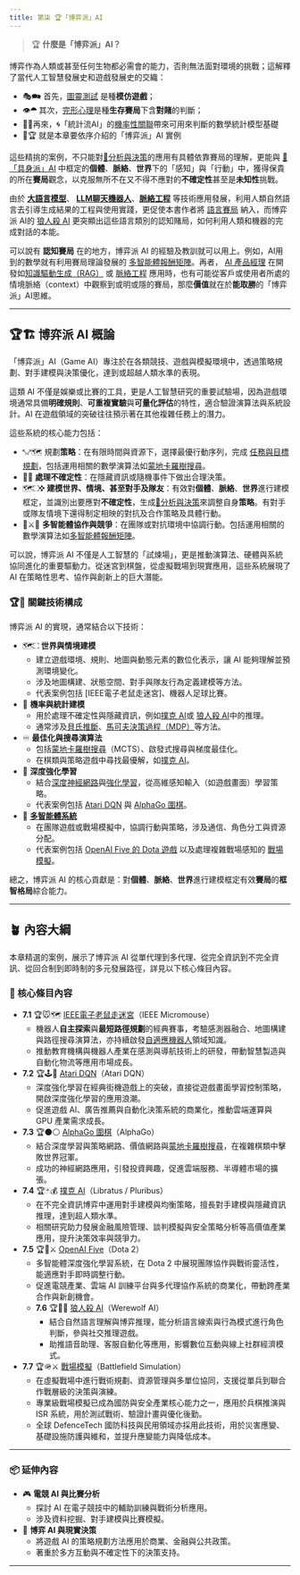 ```yaml
---
title: 第柒 🏆「博弈派」AI
---
```

> 🏆 **什麼是「博弈派」AI？**

博弈作為人類或甚至任何生物都必需會的能力，否則無法面對環境的挑戰；這解釋了當代人工智慧發展史和遊戲發展史的交織：

* 🎭🗪 首先，[圖靈測試](01-01-Turing_Test.zh-hant) 是種**模仿遊戲**；
* 👁️⯊ 其次，[完形心理](01-05-Gestalt_Psychology.zh-hant)是種**生存賽局**下含**對賭**的判斷；
* 🎲🌿再來，🌀「統計流AI」的[機率性關聯](04-01-probabilistic_association.zh-hant)帶來可用來判斷的數學統計模型基礎
* 🎲🏆 就是本章要依序介紹的「博弈派」AI 實例

這些精挑的案例，不只能對[🔷分析與決策](06----ai_analytic_form_decision.zh-hant)的應用有具體依靠賽局的理解，更能與 [🦾「具身派」AI](08----embodied_ai.zh-hant) 中框定的**個體**、**脈絡**、**世界**下的「感知」與「行動」中，獲得保貴的所在**賽局**觀念，以克服無所不在又不得不應對的**不確定性**甚至是**未知性**挑戰。

由於 **[大語言模型](02-07-large_language_models.zh-hant)**、 **[LLM聊天機器人](04-02-llm_chatbots.zh-hant)**、**[脈絡工程](10-05-context_engineering.zh-hant)** 等技術應用發展，利用人類自然語言去引導生成結果的工程與使用實踐，更促使本書作者將 [語言賽局](01-07-Language_Games.zh-hant) 納入，而博弈派 AI的 [狼人殺 AI](07-06-werewolf_ai.zh-hant) 更突顯出這些語言類別的認知賭局，如何利用人類和機器的完成對話的本能。

可以說有 **認知賽局** 在的地方，博弈派 AI 的經驗及教訓就可以用上。例如，AI用到的數學就有利用賽局理論發展的 [多智能體報酬矩陣](09-08-multi_agent_payoff_matrix.zh-hant)。再者， [AI 產品經理](10-06-AI_PM.zh-hant) 在開發如[知識驅動生成（RAG）](10-04-retrieval_augmented_generation.zh-hant) 或 [脈絡工程](10-05-context_engineering.zh-hant) 應用時，也有可能從客戶或使用者所處的情境脈絡（context）中觀察到或明或隱的賽局，那麼**價值**就在於**能取勝**的「博弈派」AI思維。

***
## 🏆🏗️ 博弈派 AI 概論

「博弈派」AI（Game AI）專注於在各類競技、遊戲與模擬環境中，透過策略規劃、對手建模與決策優化，達到或超越人類水準的表現。

這類 AI 不僅是娛樂或比賽的工具，更是人工智慧研究的重要試驗場，因為遊戲環境通常具備**明確規則**、**可重複實驗**與**可量化評估**的特性，適合驗證演算法與系統設計。AI 在遊戲領域的突破往往預示著在其他複雜任務上的潛力。  

這些系統的核心能力包括：

- ⤣⤤🗺️ 規劃**策略**：在有限時間與資源下，選擇最優行動序列，完成 [任務與目標規劃](08-06-robot_tasks_and_goals.zh-hant)，包括運用相關的數學演算法如[蒙地卡羅樹搜尋](09-06-monte_carlo_tree_search.zh-hant)。
- 🎲🛞 **處理不確定性**：在隱藏資訊或隨機事件下做出合理決策。  
- 🗺️⛶✜ **建模世界、情境、甚至對手及隊友**：有效對**個體**、**脈絡**、**世界**進行建模框定，並識別出要應對**不確定性**，生成[🔷分析與決策](06----ai_analytic_form_decision.zh-hant)來調整自身**策略**。有對手或隊友情境下還得制定相映的對抗及合作策略及具體行動。
- 🧮⚔️🤝 **多智能體協作與競爭**：在團隊或對抗環境中協調行動。包括運用相關的數學演算法如[多智能體報酬矩陣](09-08-multi_agent_payoff_matrix.zh-hant)。

可以說，博弈派 AI 不僅是人工智慧的「試煉場」，更是推動演算法、硬體與系統協同進化的重要驅動力。從迷宮到棋盤，從虛擬戰場到現實應用，這些系統展現了 AI 在策略性思考、協作與創新上的巨大潛能。

### 🏆🔑 關鍵技術構成

博弈派 AI 的實現，通常結合以下技術：

* 🗺️⛶ **世界與情境建模**
  - 建立遊戲環境、規則、地圖與動態元素的數位化表示，讓 AI 能夠理解並預測環境變化。  
  - 涉及地圖構建、狀態空間、對手與隊友行為定義建模等方法。
  - 代表案例包括 [IEEE電子老鼠走迷宮]、機器人足球比賽。
* 🎲 **機率與統計建模**
  - 用於處理不確定性與隱藏資訊，例如[撲克 AI](07-04-poker_ai.zh-hant)或 [狼人殺 AI](07-06-werewolf_ai.zh-hant)中的推理。  
  - 通常涉及[貝氏推斷](09-03-bayesian_network.zh-hant)、[馬可夫決策過程（MDP）](09-05-markov_modeling.zh-hant)等方法。
* ♾️ **最佳化與搜尋演算法**  
  - 包括[蒙地卡羅樹搜尋](09-06-monte_carlo_tree_search.zh-hant)（MCTS）、啟發式搜尋與梯度最佳化。  
  - 在棋類與策略遊戲中尋找最優解，如[撲克 AI](07-04-poker_ai.zh-hant)。
* 🧠 **深度強化學習**  
  - 結合[深度神經網路](04-03-neural_networks.zh-hant)與[強化學習](02-06-behaviorism.zh-hant)，從高維感知輸入（如遊戲畫面）學習策略。  
  - 代表案例包括 [Atari DQN](07-02-atari_dqn.zh-hant) 與 [AlphaGo 圍棋](07-03-alphago.zh-hant)。
* 🤖 **[多智能體系統](09-08-multi_agent_payoff_matrix.zh-hant)**  
  - 在團隊遊戲或戰場模擬中，協調行動與策略，涉及通信、角色分工與資源分配。
  - 代表案例包括 [OpenAI Five 的 Dota 遊戲](07-05-openai_five.zh-hant) 以及處理複雜戰場感知的 [戰場模擬](07-07-battlefield_simulation.zh-hant)。

總之，博弈派 AI 的核心貢獻是：對**個體**、**脈絡**、**世界**進行建模框定有效**賽局**的**框智格局**綜合能力。

***

## 🪴 內容大綱

本章精選的案例，展示了博弈派 AI 從單代理到多代理、從完全資訊到不完全資訊、從回合制到即時制的多元發展路徑，詳見以下核心條目內容。

### 🌰 核心條目內容

* **7.1** 🏆🐭🗺️ [IEEE電子老鼠走迷宮](07-01-ieee_micromouse.zh-hant)（IEEE Micromouse）  
	- 機器人**自主探索**與**最短路徑規劃**的經典賽事，考驗感測器融合、地圖構建與路徑搜尋演算法，亦持續啟發[自適應機器人](08-03-adaptive_robotics.zh-hant)領域知識。  
	- 推動教育機構與機器人產業在感測與導航技術上的研發，帶動智慧製造與自動化物流等應用市場成長。
* **7.2** 🏆🕹️👾 [Atari DQN](07-02-atari_dqn.zh-hant)（Atari DQN）  
	- 深度強化學習在經典街機遊戲上的突破，直接從遊戲畫面學習控制策略，開啟深度強化學習的應用浪潮。  
	- 促進遊戲 AI、廣告推薦與自動化決策系統的商業化，推動雲端運算與 GPU 產業需求成長。
* **7.3** 🏆⚫⚪ [AlphaGo 圍棋](07-03-alphago.zh-hant)（AlphaGo）  
	- 結合深度學習與策略網路、價值網路與[蒙地卡羅樹搜尋](09-06-monte_carlo_tree_search.zh-hant)，在複雜棋類中擊敗世界冠軍。 
	- 成功的神經網路應用，引發投資興趣，促進雲端服務、半導體市場的擴張。
* **7.4** 🏆🃏💰 [撲克 AI](07-04-poker_ai.zh-hant)（Libratus / Pluribus）  
	- 在不完全資訊博弈中運用對手建模與均衡策略，擅長對手建模與隱藏資訊推理，達到超人類水準。
	- 相關研究助力發展金融風險管理、談判模擬與安全策略分析等高價值產業應用，提升決策效率與競爭力。
* **7.5** 🏆🧠⚔️ [OpenAI Five](07-05-openai_five.zh-hant)（Dota 2）  
	- 多智能體深度強化學習系統，在 Dota 2 中展現團隊協作與戰術靈活性，能適應對手即時調整行動。 
	- 促進電競產業、雲端 AI 訓練平台與多代理協作系統的商業化，帶動跨產業合作與新創機會。
  * **7.6** 🏆🐺🧠 [狼人殺 AI](07-06-werewolf_ai.zh-hant)（Werewolf AI）  
	- 結合自然語言理解與博弈推理，能分析語言線索與行為模式進行角色判斷，參與社交推理遊戲。  
	- 助推語音助理、客服自動化等應用，影響數位互動與線上社群經濟模式。
* **7.7** 🏆🪖⚔️ [戰場模擬](07-07-battlefield_simulation.zh-hant)（Battlefield Simulation）  
	* 在虛擬戰場中進行戰術規劃、資源管理與多單位協同，支援從單兵到聯合作戰層級的決策與演練。
	* 專業級戰場模擬已成為國防與安全產業核心能力之一，應用於兵棋推演與 ISR 系統，用於測試戰術、驗證計畫與優化後勤。
	* 全球 DefenceTech 國防科技與民用領域亦採用此技術，用於災害應變、基礎設施防護與維和，並提升應變能力與降低成本。

***
### 📦 延伸內容

- 🎮 **電競 AI 與比賽分析**  
  - 探討 AI 在電子競技中的輔助訓練與戰術分析應用。  
  - 涉及資料挖掘、對手建模與比賽模擬。
- 🧩 **博弈 AI 與現實決策**  
  - 將遊戲 AI 的策略規劃方法應用於商業、金融與公共政策。  
  - 著重於多方互動與不確定性下的決策支持。

***
